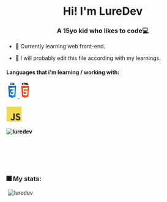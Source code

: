 <h1 align="center">Hi! I'm LureDev</h1>
<h3 align="center">A 15yo kid who likes to code💻</h3>

- 📝 Currently learning web front-end.

- 💫 I will probably edit this file according with my learnings.

<h4 align="left">Languages that i'm learning / working with:</h4>
</a> <a href="https://www.w3schools.com/css/" target="_blank"> <img src="https://raw.githubusercontent.com/devicons/devicon/master/icons/css3/css3-original-wordmark.svg" alt="css3" width="30" height="40"/> </a> <a href="https://www.w3.org/html/" target="_blank"> <img src="https://raw.githubusercontent.com/devicons/devicon/master/icons/html5/html5-original-wordmark.svg" alt="html5" width="30" height="40"/> </a> </p> 
<h4 align="left"> <a href="https://developer.mozilla.org/en-US/docs/Web/JavaScript" target="_blank"> <img src="https://raw.githubusercontent.com/devicons/devicon/master/icons/javascript/javascript-original.svg" alt="javascript" width="40" height="40"/> </a> </p>
<p><img align="left" src="https://github-readme-stats.vercel.app/api/top-langs?username=luredev&show_icons=true&title_color=F652A0&text_color=644899&bg_color=1f1f1f&locale=en&layout=compact" alt="luredev" /></p><br>

<br><br><br><br><h3>🎆 My stats:</h3>
<p>&nbsp;<img align="center" src="https://github-readme-stats.vercel.app/api?username=luredev&show_icons=true&theme=dark&title_color=F652A0&text_color=644899&bg_color=1f1f1f&locale=en" alt="luredev" /></p>
